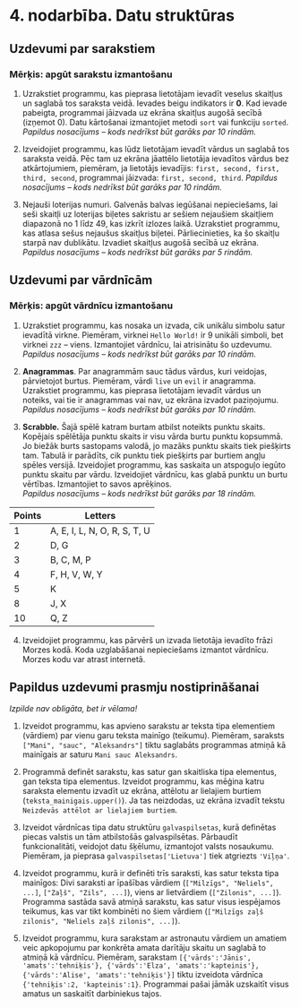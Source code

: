 # 4. nodarbība. Datu struktūras

## Uzdevumi par sarakstiem

### Mērķis: apgūt sarakstu izmantošanu

1. Uzrakstiet programmu, kas pieprasa lietotājam ievadīt veselus skaitļus un saglabā tos saraksta veidā. Ievades beigu indikators ir **0**. Kad ievade pabeigta, programmai jāizvada uz ekrāna skaitļus augošā secībā (izņemot 0). Datu kārtošanai izmantojiet metodi `sort` vai funkciju `sorted`.
*Papildus nosacījums – kods nedrīkst būt garāks par 10 rindām.*

1. Izveidojiet programmu, kas lūdz lietotājam ievadīt vārdus un saglabā tos saraksta veidā. Pēc tam uz ekrāna jāattēlo lietotāja ievadītos vārdus bez atkārtojumiem, piemēram, ja lietotājs ievadījis: `first, second, first, third, second`, programmai jāizvada: `first, second, third`.
*Papildus nosacījums – kods nedrīkst būt garāks par 10 rindām.*

1. Nejauši loterijas numuri. Galvenās balvas iegūšanai nepieciešams, lai seši skaitļi uz loterijas biļetes sakristu ar sešiem nejaušiem skaitļiem diapazonā no 1 līdz 49, kas izkrīt izlozes laikā. Uzrakstiet programmu, kas atlasa sešus nejaušus skaitļus biļetei. Pārliecinieties, ka šo skaitļu starpā nav dublikātu. Izvadiet skaitļus augošā secībā uz ekrāna.
*Papildus nosacījums – kods nedrīkst būt garāks par 5 rindām.*

## Uzdevumi par vārdnīcām

### Mērķis: apgūt vārdnīcu izmantošanu

1. Uzrakstiet programmu, kas nosaka un izvada, cik unikālu simbolu satur ievadītā virkne. Piemēram, virknei `Hello World!` ir 9 unikāli simboli, bet virknei `zzz` – viens. Izmantojiet vārdnīcu, lai atrisinātu šo uzdevumu.  
*Papildus nosacījums – kods nedrīkst būt garāks par 10 rindām.*

2. **Anagrammas**. Par anagrammām sauc tādus vārdus, kuri veidojas, pārvietojot burtus. Piemēram, vārdi `live` un `evil` ir anagramma. Uzrakstiet programmu, kas pieprasa lietotājam ievadīt vārdus un noteiks, vai tie ir anagrammas vai nav, uz ekrāna izvadot paziņojumu.  
*Papildus nosacījums – kods nedrīkst būt garāks par 10 rindām.*

3. **Scrabble.** Šajā spēlē katram burtam atbilst noteikts punktu skaits. Kopējais spēlētāja punktu skaits ir visu vārda burtu punktu kopsummā. Jo biežāk burts sastopams valodā, jo mazāks punktu skaits tiek piešķirts tam. Tabulā ir parādīts, cik punktu tiek piešķirts par burtiem angļu spēles versijā. Izveidojiet programmu, kas saskaita un atspoguļo iegūto punktu skaitu par vārdu. Izveidojiet vārdnīcu, kas glabā punktu un burtu vērtības. Izmantojiet to savos aprēķinos.  
*Papildus nosacījums – kods nedrīkst būt garāks par 18 rindām.*

| Points | Letters                      |
| ------ | ---------------------------- |
| 1      | A, E, I, L, N, O, R, S, T, U |
| 2      | D, G                         |
| 3      | B, C, M, P                   |
| 4      | F, H, V, W, Y                |
| 5      | K                            |
| 8      | J, X                         |
| 10     | Q, Z                         |

4. Izveidojiet programmu, kas pārvērš un izvada lietotāja ievadīto frāzi Morzes kodā. Koda uzglabāšanai nepieciešams izmantot vārdnīcu. Morzes kodu var atrast internetā.

## Papildus uzdevumi prasmju nostiprināšanai

*Izpilde nav obligāta, bet ir vēlama!*

1. Izveidot programmu, kas apvieno sarakstu ar teksta tipa elementiem (vārdiem) par vienu garu teksta mainīgo (teikumu). Piemēram, saraksts `["Mani", "sauc", "Aleksandrs"]` tiktu saglabāts programmas atmiņā kā mainīgais ar saturu `Mani sauc Aleksandrs`.

2. Programmā definēt sarakstu, kas satur gan skaitliska tipa elementus, gan teksta tipa elementus. Izveidot programmu, kas mēģina katru saraksta elementu izvadīt uz ekrāna, attēlotu ar lielajiem burtiem (`teksta_mainigais.upper()`). Ja tas neizdodas, uz ekrāna izvadīt tekstu `Neizdevās attēlot ar lielajiem burtiem`.

3. Izveidot vārdnīcas tipa datu struktūru `galvaspilsetas`, kurā definētas piecas valstis un tām atbilstošās galvaspilsētas. Pārbaudīt funkcionalitāti, veidojot datu šķēlumu, izmantojot valsts nosaukumu. Piemēram, ja pieprasa `galvaspilsetas['Lietuva']` tiek atgriezts `'Viļņa'`.

4. Izveidot programmu, kurā ir definēti trīs saraksti, kas satur teksta tipa mainīgos: Divi saraksti ar īpašības vārdiem (`["Milzīgs", "Neliels", ...]`, `["Zaļš", "Zils", ...]`), viens ar lietvārdiem (`["Zilonis", ...]`). Programma sastāda savā atmiņā sarakstu, kas satur visus iespējamos teikumus, kas var tikt kombinēti no šiem vārdiem (`["Milzīgs zaļš zilonis", "Neliels zaļš zilonis", ...]`).

5. Izveidot programmu, kura sarakstam ar astronautu vārdiem un amatiem veic apkopojumu par konkrēta amata darītāju skaitu un saglabā to atmiņā kā vārdnīcu. Piemēram, sarakstam `[{'vārds':'Jānis', 'amats':'tehniķis'}, {'vārds':'Elza', 'amats':'kapteinis'}, {'vārds':'Alise', 'amats':'tehniķis'}]` tiktu izveidota vārdnīca `{'tehniķis':2, 'kapteinis':1}`. Programmai pašai jāmāk uzskaitīt visus amatus un saskaitīt darbiniekus tajos.
